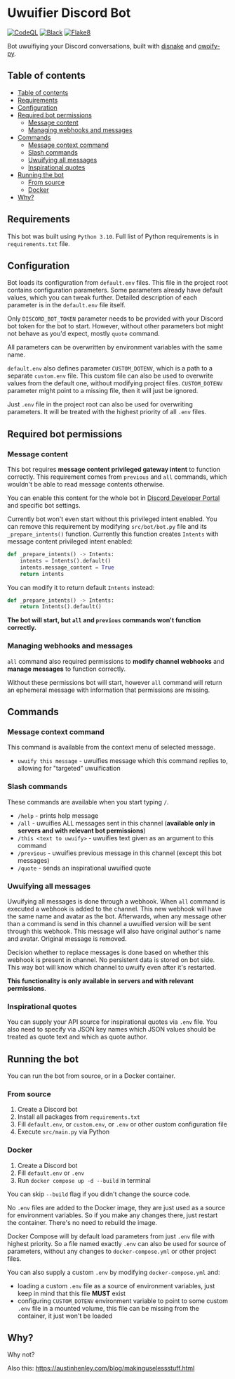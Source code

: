 # Uwuifier Discord Bot

[![CodeQL](https://github.com/Electronic-Mango/philosopher-discord-bot/actions/workflows/codeql.yml/badge.svg)](https://github.com/Electronic-Mango/philosopher-discord-bot/actions/workflows/codeql.yml)
[![Black](https://github.com/Electronic-Mango/philosopher-discord-bot/actions/workflows/black.yml/badge.svg)](https://github.com/Electronic-Mango/philosopher-discord-bot/actions/workflows/black.yml)
[![Flake8](https://github.com/Electronic-Mango/philosopher-discord-bot/actions/workflows/flake8.yml/badge.svg)](https://github.com/Electronic-Mango/philosopher-discord-bot/actions/workflows/flake8.yml)

Bot uwuifiying your Discord conversations, built with [disnake](https://github.com/DisnakeDev/disnake) and [owoify-py](https://github.com/deadshot465/owoify-py).



## Table of contents

- [Table of contents](#table-of-contents)
- [Requirements](#requirements)
- [Configuration](#configuration)
- [Required bot permissions](#required-bot-permissions)
  - [Message content](#message-content)
  - [Managing webhooks and messages](#managing-webhooks-and-messages)
- [Commands](#commands)
  - [Message context command](#message-context-command)
  - [Slash commands](#slash-commands)
  - [Uwuifying all messages](#uwuifying-all-messages)
  - [Inspirational quotes](#inspirational-quotes)
- [Running the bot](#running-the-bot)
  - [From source](#from-source)
  - [Docker](#docker)
- [Why?](#why)



## Requirements

This bot was built using `Python 3.10`.
Full list of Python requirements is in `requirements.txt` file.



## Configuration

Bot loads its configuration from `default.env` files.
This file in the project root contains configuration parameters.
Some parameters already have default values, which you can tweak further.
Detailed description of each parameter is in the `default.env` file itself.

Only `DISCORD_BOT_TOKEN` parameter needs to be provided with your Discord bot token for the bot to start.
However, without other parameters bot might not behave as you'd expect, mostly `quote` command.

All parameters can be overwritten by environment variables with the same name.

`default.env` also defines parameter `CUSTOM_DOTENV`, which is a path to a separate `custom.env` file.
This custom file can also be used to overwrite values from the default one, without modifying project files.
`CUSTOM_DOTENV` parameter might point to a missing file, then it will just be ignored.

Just `.env` file in the project root can also be used for overwriting parameters.
It will be treated with the highest priority of all `.env` files.



## Required bot permissions

### Message content

This bot requires **message content privileged gateway intent** to function correctly.
This requirement comes from `previous` and `all` commands, which wouldn't be able to read message contents otherwise.

You can enable this content for the whole bot in [Discord Developer Portal](https://discord.com/developers/applications) and specific bot settings.

Currently bot won't even start without this privileged intent enabled.
You can remove this requirement by modifying `src/bot/bot.py` file and its `_prepare_intents()` function.
Currently this function creates `Intents` with message content privileged intent enabled:

```python
def _prepare_intents() -> Intents:
    intents = Intents().default()
    intents.message_content = True
    return intents
```

You can modify it to return default `Intents` instead:

```python
def _prepare_intents() -> Intents:
    return Intents().default()
```

**The bot will start, but `all` and `previous` commands won't function correctly.**


### Managing webhooks and messages

`all` command also required permissions to **modify channel webhooks** and **manage messages** to function correctly.

Without these permissions bot will start, however `all` command will return an ephemeral message with information that permissions are missing.



## Commands

### Message context command

This command is available from the context menu of selected message.

 * `uwuify this message` - uwuifies message which this command replies to, allowing for "targeted" uwuification


### Slash commands

These commands are available when you start typing `/`.

 * `/help` - prints help message
 * `/all` - uwuifies ALL messages sent in this channel (**available only in servers and with relevant bot permissions**)
 * `/this <text to uwuify>` - uwuifies text given as an argument to this command
 * `/previous` - uwuifies previous message in this channel (except this bot messages)
 * `/quote` - sends an inspirational uwuified quote


### Uwuifying all messages

Uwuifying all messages is done through a webhook.
When `all` command is executed a webhook is added to the channel.
This new webhook will have the same name and avatar as the bot.
Afterwards, when any message other than a command is send in this channel a uwuified version will be sent through this webhook.
This message will also have original author's name and avatar.
Original message is removed.

Decision whether to replace messages is done based on whether this webhook is present in channel.
No persistent data is stored on bot side.
This way bot will know which channel to uwuify even after it's restarted.

**This functionality is only available in servers and with relevant permissions**.


### Inspirational quotes

You can supply your API source for inspirational quotes via `.env` file.
You also need to specify via JSON key names which JSON values should be treated as quote text and which as quote author.



## Running the bot

You can run the bot from source, or in a Docker container.


### From source

1. Create a Discord bot
1. Install all packages from `requirements.txt`
1. Fill `default.env`, or `custom.env`, or `.env` or other custom configuration file
1. Execute `src/main.py` via Python


### Docker

1. Create a Discord bot
1. Fill `default.env` or `.env`
1. Run `docker compose up -d --build` in terminal

You can skip `--build` flag if you didn't change the source code.

No `.env` files are added to the Docker image, they are just used as a source for environment variables.
So if you make any changes there, just restart the container.
There's no need to rebuild the image.

Docker Compose will by default load parameters from just `.env` file with highest priority.
So a file named exactly `.env` can also be used for source of parameters, without any changes to `docker-compose.yml` or other project files.

You can also supply a custom `.env` by modifying `docker-compose.yml` and:

 * loading a custom `.env` file as a source of environment variables, just keep in mind that this file **MUST** exist
 * configuring `CUSTOM_DOTENV` environment variable to point to some custom `.env` file in a mounted volume, this file can be missing from the container, it just won't be loaded



## Why?

Why not?

Also this: https://austinhenley.com/blog/makinguselessstuff.html
